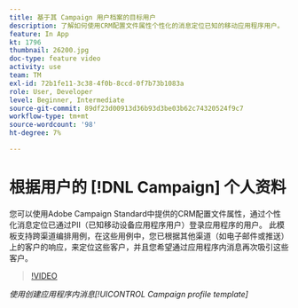 ```yaml
---
title: 基于其 Campaign 用户档案的目标用户
description: 了解如何使用CRM配置文件属性个性化的消息定位已知的移动应用程序用户。
feature: In App
kt: 1796
thumbnail: 26200.jpg
doc-type: feature video
activity: use
team: TM
exl-id: 72b1fe11-3c38-4f0b-8ccd-0f7b73b1083a
role: User, Developer
level: Beginner, Intermediate
source-git-commit: 89df23d00913d36b93d3be03b62c74320524f9c7
workflow-type: tm+mt
source-wordcount: '98'
ht-degree: 7%

---
```


# 根据用户的 [!DNL Campaign] 个人资料

您可以使用Adobe Campaign Standard中提供的CRM配置文件属性，通过个性化消息定位已通过PII（已知移动设备应用程序用户）登录应用程序的用户。 此模板支持跨渠道编排用例，在这些用例中，您已根据其他渠道（如电子邮件或推送）上的客户的响应，来定位这些客户，并且您希望通过应用程序内消息再次吸引这些客户。

>[!VIDEO](https://video.tv.adobe.com/v/26200?quality=12&learn=on)

*使用创建应用程序内消息[!UICONTROL Campaign profile template]*
